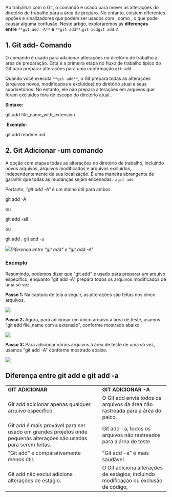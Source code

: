 Ao trabalhar com o Git, o comando é usado para mover as alterações do diretório de trabalho para a área de preparo. No entanto, existem diferentes opções e sinalizadores que podem ser usados com , como , o que pode causar alguma confusão. Neste artigo, exploraremos as **diferenças entre** `**git add -A**` **e** `**git add**`.`git addgit add-A`

## 1. Git add- Comando

O comando é usado para adicionar alterações no diretório de trabalho à área de preparação. Esta é a primeira etapa no fluxo de trabalho típico do Git para preparar alterações para uma confirmação.`git add`

Quando você executa `**git add**`, o Git prepara todas as alterações (arquivos novos, modificados e excluídos) no diretório atual e seus subdiretórios. No entanto, ele não prepara alterações em arquivos que foram excluídos fora do escopo do diretório atual.`.`

**Sintaxe:**

git add file_name_with_extension

 **Exemplo:**

git add readme.md

## 2. Git Adicionar -um comando

A opção com etapas todas as alterações no diretório de trabalho, incluindo novos arquivos, arquivos modificados e arquivos excluídos, independentemente de sua localização. É uma maneira abrangente de garantir que todas as mudanças sejam encenadas.`-agit add`

Portanto, _"git add -A"_ é um atalho útil para ambos.

git add -A

ou

git add -all

ou

git add .
git add -u

![](https://media.geeksforgeeks.org/wp-content/uploads/20210615100543/202106152.png)_Diferença entre "git add" e "git add -A"_

### **Exemplo**

Resumindo, podemos dizer que "git add" é usado para preparar um arquivo específico, enquanto "git add -A" prepara todos os arquivos modificados de uma só vez.

**Passo 1:** Na captura de tela a seguir, as alterações são feitas nos cinco arquivos.

![](https://media.geeksforgeeks.org/wp-content/uploads/20210626100623/1.png)

**Passo 2:** Agora, para adicionar um único arquivo à área de teste, usamos "git add file_name com a extensão", conforme mostrado abaixo.

![](https://media.geeksforgeeks.org/wp-content/uploads/20210626100707/2.png)

**Passo 3:** Para adicionar vários arquivos à área de teste de uma só vez, usamos "git add -A" conforme mostrado abaixo.

![](https://media.geeksforgeeks.org/wp-content/uploads/20210626100815/3.png)

## Diferença entre **git add** e **git add -a**

|   |   |
|---|---|
|**GIT ADICIONAR**|**GIT ADICIONAR -A**|
|Git add <nome do arquivo> adicionar apenas qualquer arquivo específico.|O Git add envia todos os arquivos da área não rastreada para a área do palco.|
|Git add é mais provável para ser usado em grandes projetos onde pequenas alterações são usadas para serem feitas.|Git add -a, todos os arquivos não rastreados para a área de teste.|
|"Git add" é comparativamente menos útil.|"Git add -a" é mais saudável.|
|Git add não exclui adiciona alterações de estágio.|O Git adiciona alterações de estágios, incluindo modificação ou exclusão de código,|




